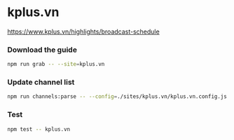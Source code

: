 # kplus.vn

https://www.kplus.vn/highlights/broadcast-schedule

### Download the guide

```sh
npm run grab -- --site=kplus.vn
```

### Update channel list

```sh
npm run channels:parse -- --config=./sites/kplus.vn/kplus.vn.config.js --output=./sites/kplus.vn/kplus.vn.channels.xml
```

### Test

```sh
npm test -- kplus.vn
```
